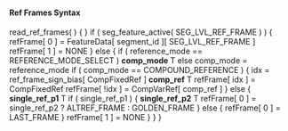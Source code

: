 #### Ref Frames Syntax

<div class="syntax">
read_ref_frames( ) {
}
    if ( seg_feature_active( SEG_LVL_REF_FRAME ) ) {
        refFrame[ 0 ] = FeatureData[ segment_id ][ SEG_LVL_REF_FRAME ]
        refFrame[ 1 ] = NONE
    } else {
        if ( reference_mode == REFERENCE_MODE_SELECT )
            <b>comp_mode</b>                                                 T
        else
            comp_mode = reference_mode
        if ( comp_mode == COMPOUND_REFERENCE ) {
            idx = ref_frame_sign_bias[ CompFixedRef ]
            <b>comp_ref</b>                                                  T
            refFrame[ idx ] = CompFixedRef
            refFrame[ !idx ] = CompVarRef[ comp_ref ]
        } else {
            <b>single_ref_p1</b>                                             T
            if ( single_ref_p1 ) {
                <b>single_ref_p2</b>                                         T
                refFrame[ 0 ] = single_ref_p2 ? ALTREF_FRAME : GOLDEN_FRAME
            } else {
                refFrame[ 0 ] = LAST_FRAME
            }
            refFrame[ 1 ] = NONE
        }
    }
}
</div>
